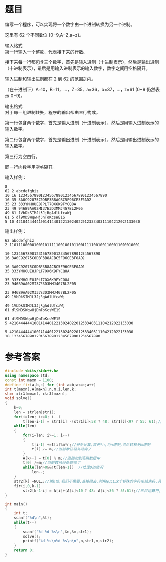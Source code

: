 # 题目
编写一个程序，可以实现将一个数字由一个进制转换为另一个进制。

这里有 62 个不同数位 {0−9,A−Z,a−z}。

输入格式<br>
第一行输入一个整数，代表接下来的行数。

接下来每一行都包含三个数字，首先是输入进制（十进制表示），然后是输出进制（十进制表示），最后是用输入进制表示的输入数字，数字之间用空格隔开。

输入进制和输出进制都在 2 到 62 的范围之内。

（在十进制下）A=10，B=11，…，Z=35，a=36，b=37，…，z=61 (0−9 仍然表示 0−9)。

输出格式<br>
对于每一组进制转换，程序的输出都由三行构成。

第一行包含两个数字，首先是输入进制（十进制表示），然后是用输入进制表示的输入数字。

第二行包含两个数字，首先是输出进制（十进制表示），然后是用输出进制表示的输入数字。

第三行为空白行。

同一行内数字用空格隔开。

输入样例：
```
8
62 2 abcdefghiz
10 16 1234567890123456789012345678901234567890
16 35 3A0C92075C0DBF3B8ACBC5F96CE3F0AD2
35 23 333YMHOUE8JPLT7OX6K9FYCQ8A
23 49 946B9AA02MI37E3D3MMJ4G7BL2F05
49 61 1VbDkSIMJL3JjRgAdlUfcaWj
61 5 dl9MDSWqwHjDnToKcsWE1S
5 10 42104444441001414401221302402201233340311104212022133030
```
输出样例：
```
62 abcdefghiz
2 11011100000100010111110010010110011111001001100011010010001

10 1234567890123456789012345678901234567890
16 3A0C92075C0DBF3B8ACBC5F96CE3F0AD2

16 3A0C92075C0DBF3B8ACBC5F96CE3F0AD2
35 333YMHOUE8JPLT7OX6K9FYCQ8A

35 333YMHOUE8JPLT7OX6K9FYCQ8A
23 946B9AA02MI37E3D3MMJ4G7BL2F05

23 946B9AA02MI37E3D3MMJ4G7BL2F05
49 1VbDkSIMJL3JjRgAdlUfcaWj

49 1VbDkSIMJL3JjRgAdlUfcaWj
61 dl9MDSWqwHjDnToKcsWE1S

61 dl9MDSWqwHjDnToKcsWE1S
5 42104444441001414401221302402201233340311104212022133030

5 42104444441001414401221302402201233340311104212022133030
10 1234567890123456789012345678901234567890
```
# 参考答案
```c++
#include <bits/stdc++.h>
using namespace std;
const int maxn = 1100;
#define fir(a,b,c) for (int a=b;a<=c;a++)
int t[maxn],A[maxn],n,m,i,len,k;
char str1[maxn], str2[maxn];
void solve()
{
    k=0;
    len = strlen(str1);
    for(i=len; i>=0; i--) 
        t[len-i-1] = str1[i] -(str1[i]<58 ? 48: str1[i]<97 ? 55: 61);//开始转换成为十进制
    while(len)
    {
        for(i=len; i>=1; i--) 
        {
            t[i-1] +=t[i]%m*n;//开始计算,首先*n,为n进制,然后转移到m进制
            t[i] /= m;//当前数已经处理完了
        }
        A[k++] = t[0] % m;//直接加到答案数组中
        t[0] /=m;//当前数已经处理完了
        while(len>0&&!t[len-1])  //处理0的情况
            len--;
    }
    str2[k] =NULL;//第k位,我们不需要,直接抛去,利用NULL这个特殊的字符串结束符,具体可以自行百度.
    fir(i,0,k-1)
        str2[k-1-i] = A[i]+(A[i]<10 ? 48: A[i]<36 ? 55:61);//三目运算符,具体可以百度,这段代码的意思是,找这个数字对应的字母
}

int main()
{
    int t;
    scanf("%d\n",&t);
    while(t--) 
    {
        scanf("%d %d %s\n",&n,&m,str1);
        solve();
        printf("%d %s\n%d %s\n\n",n,str1,m,str2);
    }
    return 0;
}
